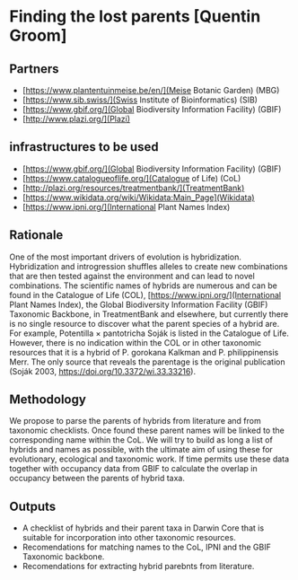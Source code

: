 # Finding the lost parents [Quentin Groom]

## Partners
* [https://www.plantentuinmeise.be/en/](Meise Botanic Garden) (MBG)
* [https://www.sib.swiss/](Swiss Institute of Bioinformatics) (SIB)
* [https://www.gbif.org/](Global Biodiversity Information Facility) (GBIF)
* [http://www.plazi.org/](Plazi)

## infrastructures to be used 
* [https://www.gbif.org/](Global Biodiversity Information Facility) (GBIF)
* [https://www.catalogueoflife.org/](Catalogue of Life) (CoL)
* [http://plazi.org/resources/treatmentbank/](TreatmentBank)
* [https://www.wikidata.org/wiki/Wikidata:Main_Page](Wikidata)
* [https://www.ipni.org/](International Plant Names Index)

## Rationale
One of the most important drivers of evolution is hybridization. Hybridization and introgression shuffles alleles to create new combinations that are then tested against the environment and can 
lead to novel combinations. The scientific names of hybrids are numerous and can be found in the Catalogue of Life (COL), [https://www.ipni.org/](International Plant Names Index), the Global Biodiversity Information Facility (GBIF) Taxonomic Backbone, 
in TreatmentBank and elsewhere, but currently there is no single resource to discover what the parent species of a hybrid are. For example, Potentilla × pantotricha Soják is listed in the Catalogue of Life. However, there is no indication within the COL or in other taxonomic resources that it is a hybrid of P. gorokana Kalkman and P. philippinensis Merr. The only source that reveals the parentage is the original publication (Soják 2003, https://doi.org/10.3372/wi.33.33216).
## Methodology
We propose to parse the parents of hybrids from literature and from taxonomic checklists. Once found these parent names will be linked to the corresponding name within the CoL. We will try to build as long a list of hybrids and names as possible, with the ultimate aim of using these for evolutionary, ecological and taxonomic work. If time permits use these data together with occupancy data from GBIF to calculate the overlap in occupancy between the parents of hybrid taxa.

## Outputs
* A checklist of hybrids and their parent taxa in Darwin Core that is suitable for incorporation into other taxonomic resources.
* Recomendations for matching names to the CoL, IPNI and the GBIF Taxonomic backbone.
* Recomendations for extracting hybrid parebnts from literature.

